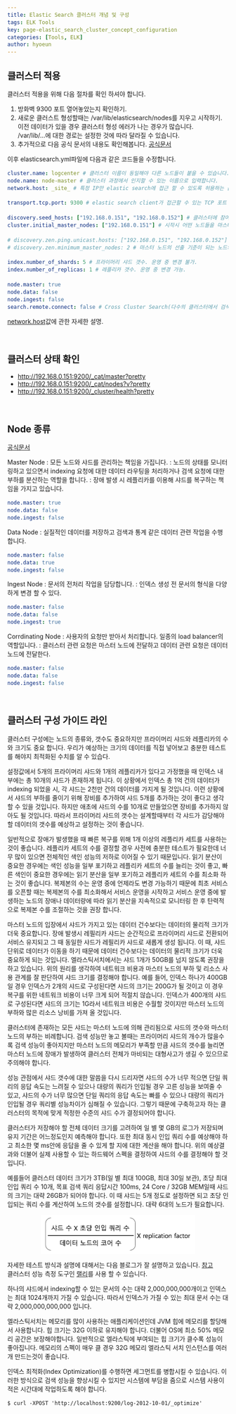 ```yaml
---
title: Elastic Search 클러스터 개념 및 구성
tags: ELK Tools
key: page-elastic_search_cluster_concept_configuration
categories: [Tools, ELK]
author: hyoeun
---
```


## 클러스터 적용
클러스터 적용을 위해 다음 절차를 확인 하셔야 합니다.
1. 방화벽 9300 포트 열어놓았는지 확인하기.
2. 새로운 클러스트 형성할때는 /var/lib/elasticsearch/nodes를 지우고 시작하기.<br>
  이전 데이터가 있을 경우 클러스터 형성 에러가 나는 경우가 많습니다.<br>
  /var/lib/...에 대한 경로는 설정한 것에 따라 달라질 수 있습니다.
3. 추가적으로 다음 공식 문서의 내용도 확인해봅니다. [공식문서](https://www.elastic.co/guide/en/elasticsearch/reference/master/important-settings.html)

이후 elasticsearch.yml파일에 다음과 같은 코드들을 수정합니다.

``` yml
cluster.name: logcenter # 클러스터 이름이 동일해야 다른 노드들이 붙을 수 있습니다.
node.name: node-master # 클러스터 과정에서 인지할 수 있는 이름으로 입력합니다.
network.host: _site_ # 특정 IP만 elastic search에 접근 할 수 있도록 허용하는 옵션. 

transport.tcp.port: 9300 # elastic search client가 접근할 수 있는 TCP 포트 번호.

discovery.seed_hosts: ["192.168.0.151", "192.168.0.152"] # 클러스터에 참여하는 호스트를 적어주시면 됩니다.
cluster.initial_master_nodes: ["192.168.0.151"] # 시작시 어떤 노드들을 마스터로 할지 정합니다.

# discovery.zen.ping.unicast.hosts: ["192.168.0.151", "192.168.0.152"] # 노드가 여러개인 경우 unicast로 활성화된 다른 서버를 찾습니다. 클러스터로 묶인 노드의 IP를 지정하면 된다.
# discovery.zen.minimum_master_nodes: 2 # 마스터 노드의 선출 기준이 되는 노드의 수를 지정합니다.

index.number_of_shards: 5 # 프라이머리 샤드 갯수. 운영 중 변경 불가.
index.number_of_replicas: 1 # 레플리카 갯수. 운영 중 변경 가능.

node.master: true
node.data: false
node.ingest: false
search.remote.connect: false # Cross Cluster Search(다수의 클러스터에서 검색할 수 있는 기능) 사용 여부.
```

[network.host](https://www.elastic.co/guide/en/elasticsearch/reference/master/modules-network.html#network-interface-values)값에 관한 자세한 설명.

<br>

## 클러스터 상태 확인

* http://192.168.0.151:9200/_cat/master?pretty
* http://192.168.0.151:9200/_cat/nodes?v?pretty
* http://192.168.0.151:9200/_cluster/health?pretty

<br>

## Node 종류
[공식문서](https://www.elastic.co/guide/en/elasticsearch/reference/current/modules-node.html)

Master Node
: 모든 노드와 샤드를 관리하는 책임을 가집니다.
: 노드의 상태를 모니터링하고 있으면서 indexing 요청에 대한 데이터 라우팅을 처리하거나 검색 요청에 대한 부하를 분산하는 역할을 합니다.
: 장애 발생 시 레플리카를 이용해 샤드를 복구하는 책임을 가지고 있습니다.
  ```yml
  node.master: true 
  node.data: false 
  node.ingest: false
  ```

Data Node
: 실질적인 데이터를 저장하고 검색과 통계 같은 데이터 관련 작업을 수행 합니다.
  ```yml
  node.master: false 
  node.data: true  
  node.ingest: false
  ```

Ingest Node
: 문서의 전처리 작업을 담당합니다.
: 인덱스 생성 전 문서의 형식을 다양하게 변경 할 수 있다.
  ```yml
  node.master: false 
  node.data: false 
  node.ingest: true
  ```

Corrdinating Node
: 사용자의 요청만 받아서 처리합니다. 일종의 load balancer의 역할입니다.
: 클러스터 관련 요청은 마스터 노드에 전달하고 데이터 관련 요청은 데이터 노드에 전달한다.
  ```yml
  node.master: false 
  node.data: false 
  node.ingest: false
  ```

<br>

## 클러스터 구성 가이드 라인

클러스터 구성에는 노드의 종류와, 갯수도 중요하지만 프라이머리 샤드와 레플리카의 수와 크기도 중요 합니다.
우리가 예상하는 크기의 데이터를 직접 넣어보고 충분한 테스트를 해야지 최적화된 수치를 알 수 있습다.

설정값에서 5개의 프라이머리 샤드와 1개의 레플리카가 있다고 가정했을 때 인덱스 내부에는 총 10개의 샤드가 존재하게 됩니다.
이 상황에서 인덱스 총 1억 건의 데이터가 indexing 되었을 시, 각 샤드는 2천만 건의 데이터를 가지게 될 것입니다.
이런 상황에서 샤드의 부하를 줄이기 위해 장비를 추가하여 샤드 5개를 추가하는 것이 좋다고 생각할 수 있을 것입니다.
하지만 애초에 샤드의 수를 10개로 만들었으면 장비를 추가하지 않아도 될 것입니다.
따라서 프라이머리 샤드의 갯수는 설계할때부터 각 샤드가 감당해야 할 데이터의 갯수를 예상하고 설정하는 것이 좋습니다.

일반적으로 장애가 발생했을 때 빠른 복구를 위해 1개 이상의 레플리카 세트를 사용하는 것이 좋습니다.
레플리카 세트의 수를 결정할 경우 사전에 충분한 테스트가 필요한데 너무 많이 있으면 전체적인 색인 성능의 저하로 이어질 수 있기 때문입니다.
읽기 분산이 중요한 경우에는 색인 성능을 일부 포기하고 레플리카 세트의 수를 늘리는 것이 좋고,
빠른 색인이 중요한 경우에는 읽기 분산을 일부 포기하고 레플리카 세트의 수를 최소화 하는 것이 좋습니다.
복제본의 수는 운영 중에 언제라도 변경 가능하기 때문에 최초 서비스를 오픈할 때는 복제본의 수를 최소화해서 서비스 운영을 시작하고
서비스 운영 중에 발생하는 노드의 장애나 데이터량에 따라 읽기 분산을 지속적으로 모니터링 한 후 탄력적으로 복제본 수를 조절하는 것을 권장 합니다.

마스터 노드의 입장에서 샤드가 가지고 있는 데이터 건수보다는 데이터의 물리적 크기가 더욱 중요합니다.
장애 발생시 레필리카 샤드는 순간적으로 프라이머리 샤드로 전환되어 서비스 유지되고 그 때 동일한 샤드가 레필리카 샤드로 새롭게 생성 됩니다.
이 때, 샤드 단위로 데이터가 이동을 하기 때문에 데이터 건수보다는 데이터의 물리적 크기가 더욱 중요하게 되는 것입니다.
엘라스틱서치에서는 샤드 1개가 50GB를 넘지 않도록 권장을 하고 있습니다.
위의 원리를 생각하여 네트워크 비용과 마스터 노드의 부하 및 리소스 사용 관계를 잘 판단하여 샤드 크기를 결정해야 합니다.
예를 들어, 인덱스 하나가 400GB일 경우 인덱스가 2개의 샤드로 구성된다면 샤드의 크기는 200G가 될 것이고 이 경우 복구를 위한 네트워크 비용이 너무 크게 되어 적절치 않습니다.
인덱스가 400개의 샤드로 구성된다면 샤드의 크기는 1G라서 네트워크 비용은 수월할 것이지만 마스터 노드의 부하와 많은 리소스 낭비를 가져 올 것입니다.

클러스터에 존재하는 모든 샤드는 마스터 노드에 의해 관리됨으로 샤드의 갯수와 마스터 노드의 부하는 비례합니다.
검색 성능만 놓고 볼때는 프라이머리 샤드의 개수가 많을수록 검색 성능이 좋아지지만 마스터 노드의 메모리가 부족할 만큼 샤드의 갯수를 늘리면
마스터 노드에 장애가 발생하여 클러스터 전체가 마비되는 대형사고가 생길 수 있으므로 주의해야 합니다.

성능 관점에서 샤드 갯수에 대한 말씀을 다시 드리자면
샤드의 수가 너무 적으면 단일 쿼리의 응답 속도는 느려질 수 있으나 대량의 쿼리가 인입될 경우 고른 성능을 보여줄 수 있고,
샤드의 수가 너무 많으면 단일 쿼리의 응답 속도는 빠를 수 있으나 대량의 쿼리가 인입될 경우 쿼리별 성능차이가 심해질 수 있습니다.
그렇기 때문에 구축하고자 하는 클러스터의 목적에 맞게 적정한 수준의 샤드 수가 결정되어야 합니다.

클러스터가 저장해야 할 전체 데이터 크기를 고려하여 일 별 몇 GB의 로그가 저장되며 유지 기간은 어느정도인지 예측해야 합니다.
또한 최대 동시 인입 쿼리 수를 예상해야 하고 최소한 몇 ms안에 응답을 줄 수 있게 할 지에 대한 계산을 해야 합니다.
위의 예상결과와 더불어 실제 사용할 수 있는 하드웨어 스펙을 결정하여 샤드의 수를 결정해야 할 것입니다.

예를들어 클러스터 데이터 크기가 3TB(일 별 최대 100GB, 최대 30일 보관), 초당 최대 인입 쿼리 수 10개, 목표 검색 쿼리 응답시간 100ms,
24 Core / 32GB MEM일때 샤드의 크기는 대략 26GB가 되어야 합니다. 이 때 샤드는 5개 정도로 설정하면 되고 초당 인입되는 쿼리 수를 계산하여
노드의 갯수를 설정합니다. 대략 6대의 노드가 필요합니다. 
<img alt=" " src="/assets/images/cluster_node_number.png" width="350px" style="display: block;margin-left: auto;margin-right: auto; margin-top: 15px;">

자세한 테스트 방식과 설명에 대해서는 다음 블로그가 잘 설명하고 있습니다. [참고](https://brunch.co.kr/@alden/39)<br>
클러스터 성능 측정 도구인 [랠리](https://github.com/elastic/rally)를 사용 할 수 있습니다. 

하나의 샤드에서 indexing할 수 있는 문서의 수는 대략 2,000,000,000개이고 인덱스는 최대 1024개까지 가질 수 있습니다.
따라서 인덱스가 가질 수 있는 최대 문서 수는 대략 2,000,000,000,000 입니다.

엘라스틱서치는 메모리를 많이 사용하는 애플리케이션인데 JVM 힙에 메모리를 할당해서 사용합니다.
힙 크기는 32G 이하로 유지해야 합니다. 더불어 OS에 최소 50% 메모리 공간은 보장해야합니다.
일반적으로 엘라스틱에 부여되는 힙 크기가 클수록 성능이 좋아집니다.
메모리의 스펙이 매우 클 경우 32G 메모리 엘라스틱 서치 인스턴스를 여러개 만드는것이 좋습니다.

인덱스 최적화(Index Optimization)를 수행하면 세그먼트를 병합시킬 수 있습니다.
이러한 방식으로 검색 성능을 향상시킬 수 있지만 시스템에 부담을 줌으로 시스템 사용이 적은 시간대에 작업하도록 해야 합니다.
```console
$ curl -XPOST 'http://localhost:9200/log-2012-10-01/_optimize'
```